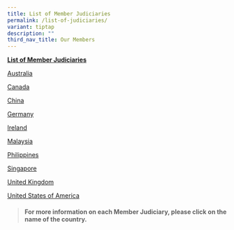 ```yaml
---
title: List of Member Judiciaries
permalink: /list-of-judiciaries/
variant: tiptap
description: ""
third_nav_title: Our Members
---
```

<p><strong><u>List of Member Judiciaries</u></strong>
</p>
<p><a href="/about-us/australia/permalink/" rel="noopener nofollow" target="_blank">Australia</a>
</p>
<p><a href="/about-us/ontario/permalink/" rel="noopener nofollow" target="_blank">Canada</a>
</p>
<p><a href="/about-us/china/permalink/" rel="noopener nofollow" target="_blank">China</a>
</p>
<p><a href="/about-us/germany/permalink/" rel="noopener nofollow" target="_blank">Germany</a>
</p>
<p><a href="/about-us/ireland/permalink/" rel="noopener nofollow" target="_blank">Ireland</a>
</p>
<p><a href="/about-us/malaysia/permalink/" rel="noopener nofollow" target="_blank">Malaysia</a>
</p>
<p><a href="/about-us/philippines/permalink/" rel="noopener nofollow" target="_blank">Philippines</a>
</p>
<p></p>
<p><a href="/about-us/singapore/permalink/" rel="noopener nofollow" target="_blank">Singapore</a>
</p>
<p><a href="/about-us/uk/permalink/" rel="noopener nofollow" target="_blank">United Kingdom</a>
</p>
<p><a href="/about-us/usa/permalink/" rel="noopener nofollow" target="_blank">United States of America</a>
</p>
<p></p>
<blockquote>
<h4>For more information on each Member Judiciary, please click on the name of the country.</h4>
</blockquote>
<h3></h3>
<p></p>
<p></p>